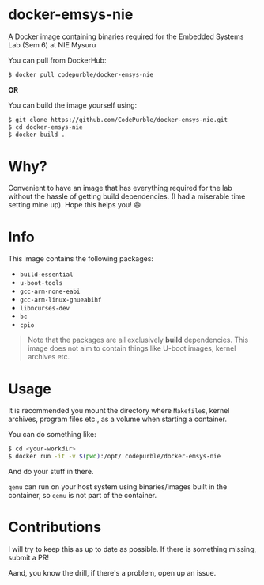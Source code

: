 # docker-emsys-nie

A Docker image containing binaries required for the Embedded Systems Lab (Sem 6) at NIE Mysuru

You can pull from DockerHub:

```sh
$ docker pull codepurble/docker-emsys-nie
```

**OR**

You can build the image yourself using:

```sh
$ git clone https://github.com/CodePurble/docker-emsys-nie.git
$ cd docker-emsys-nie
$ docker build .
```

# Why?

Convenient to have an image that has everything required for the lab without
the hassle of getting build dependencies. (I had a miserable time setting mine
up). Hope this helps you! :smile:

# Info

This image contains the following packages:

* `build-essential`
* `u-boot-tools`
* `gcc-arm-none-eabi`
* `gcc-arm-linux-gnueabihf`
* `libncurses-dev`
* `bc`
* `cpio`

> Note that the packages are all exclusively **build** dependencies. This image
> does not aim to contain things like U-boot images, kernel archives etc.

# Usage

It is recommended you mount the directory where `Makefile`s, kernel archives,
program files etc., as a volume when starting a container.

You can do something like:

```sh
$ cd <your-workdir>
$ docker run -it -v $(pwd):/opt/ codepurble/docker-emsys-nie
```

And do your stuff in there.

`qemu` can run on your host system using binaries/images built in the
container, so `qemu` is not part of the container.

# Contributions

I will try to keep this as up to date as possible. If there is something
missing, submit a PR!

Aand, you know the drill, if there's a problem, open up an issue.
